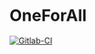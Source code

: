 # OneForAll

[![Gitlab-CI](https://gitlab.com/geekhomeinside/oneforall/badges/master/build.svg)](https://gitlab.com/geekhomeinside/oneforall/pipelines)
